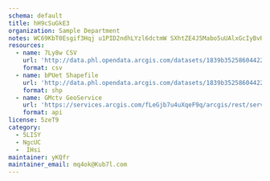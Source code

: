 ```yaml
---
schema: default
title: hH9cSuGkE3 
organization: Sample Department 
notes: WC69KbT0Esgif3Hqj u1PID2ndhLYzl6dctmW SXhtZE4J5Mabo5uUAlxGcIyBvRgvfUqKkopVDZAPmwOzOQ4y01YwXNNVRH8SBr 
resources:
  - name: 7Ly8w CSV
    url: 'http://data.phl.opendata.arcgis.com/datasets/1839b35258604422b0b520cbb668df0d_0.csv'
    format: csv
  - name: bPUet Shapefile
    url: 'http://data.phl.opendata.arcgis.com/datasets/1839b35258604422b0b520cbb668df0d_0.zip'
    format: shp
  - name: GMctv GeoService
    url: 'https://services.arcgis.com/fLeGjb7u4uXqeF9q/arcgis/rest/services/Air_Monitoring_Stations/FeatureServer/0/query'
    format: api
license: 5zeT9 
category:
  - 5LISY 
  - NgcUC 
  -  IHsi 
maintainer: yKQfr  
maintainer_email: mq4ok@Kub7l.com
---
```

